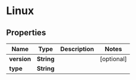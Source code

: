 

# Linux


## Properties

| Name | Type | Description | Notes |
|------------ | ------------- | ------------- | -------------|
|**version** | **String** |  |  [optional] |
|**type** | **String** |  |  |



